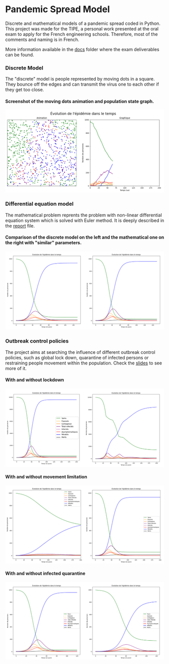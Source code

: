# Pandemic Spread Model

Discrete and mathematical models of a pandemic spread coded in Python. This project was made for the TIPE, a personal work presented at the oral exam to apply for the French engineering schools. Therefore, most of the comments and naming is in French.

More information available in the [docs](docs/) folder where the exam deliverables can be found.


### Discrete Model
The "discrete" model is people represented by moving dots in a square. They bounce off the edges and can transmit the virus one to each other if they get too close.

#### Screenshot of the moving dots animation and population state graph.
![](plots/discrete.png)


### Differential equation model
The mathematical problem reprents the problem with non-linear differential equation system which is solved with Euler method. It is deeply described in the [report](docs/report.pdf) file.

#### Comparison of the discrete model on the left and the mathematical one on the right with "similar" parameters.
![](plots/comp_math.png)


### Outbreak control policies
The project aims at searching the influence of different outbreak control policies, such as global lock down, quarantine of infected persons or restraining people movement within the population. Check the [slides](docs/slides.pdf) to see more of it.

#### With and without lockdown
![](plots/lockdown.png)

#### With and without movement limitation
![](plots/smaller_step.png)

#### With and without infected quarantine
![](plots/quarantine.png)

